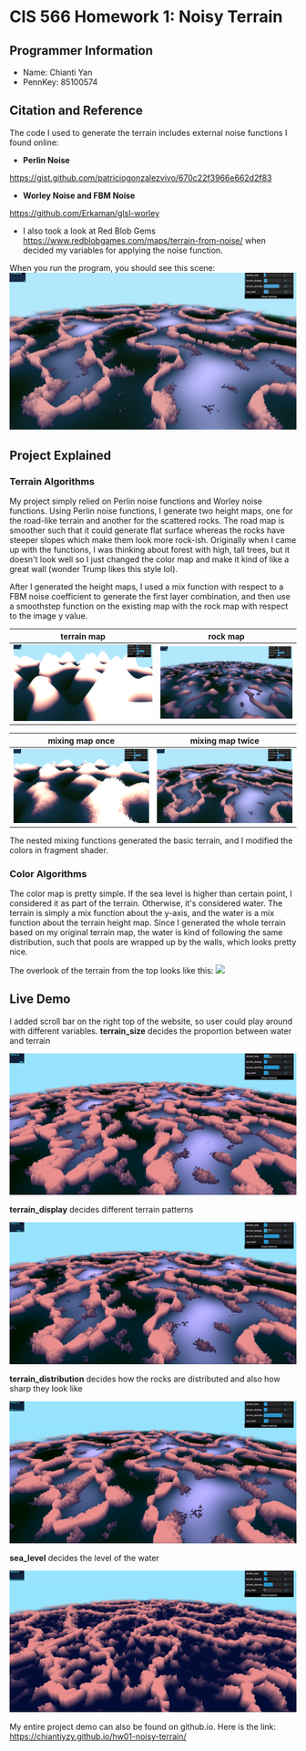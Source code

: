 # CIS 566 Homework 1: Noisy Terrain

## Programmer Information
- Name: Chianti Yan
- PennKey: 85100574

## Citation and Reference
The code I used to generate the terrain includes external noise functions I found online:
- **Perlin Noise**

https://gist.github.com/patriciogonzalezvivo/670c22f3966e662d2f83
- **Worley Noise and FBM Noise**

https://github.com/Erkaman/glsl-worley 

- I also took a look at Red Blob Gems https://www.redblobgames.com/maps/terrain-from-noise/ when decided my variables for applying the noise function.

When you run the program, you should see this scene:
![](start_img.jpg)

## Project Explained 
### Terrain Algorithms
My project simply relied on Perlin noise functions and Worley noise functions. 
Using Perlin noise functions, I generate two height maps, one for the road-like terrain and another for the scattered rocks. The road map is smoother such that it could generate flat surface whereas the rocks have steeper slopes which make them look more rock-ish. Originally when I came up with the functions, I was thinking about forest with high, tall trees, but it doesn't look well so I just changed the color map and make it kind of like a great wall (wonder Trump likes this style lol).

After I generated the height maps, I used a mix function with respect to a FBM noise coefficient to generate the first layer combination, and then use a smoothstep function on the existing map with the rock map with respect to the image y value. 

terrain map     |  rock map       |
:--------------:|:---------------:|
![](terrain.png)|![](rock.png)    |

| mixing map once | mixing map twice 
|:---------------:|:--------------:
|![](terrain_rock.png)|![](start_img.jpg)

The nested mixing functions generated the basic terrain, and I modified the colors in fragment shader.

### Color Algorithms
The color map is pretty simple. If the sea level is higher than certain point, I considered it as part of the terrain. Otherwise, it's considered water. The terrain is simply a mix function about the y-axis, and the water is a mix function about the terrain height map. Since I generated the whole terrain based on my original terrain map, the water is kind of following the same distribution, such that pools are wrapped up by the walls, which looks pretty nice. 

The overlook of the terrain from the top looks like this:
![](bird_view.png)

## Live Demo
I added scroll bar on the right top of the website, so user could play around with different variables. 
**terrain_size** decides the proportion between water and terrain

![](size.gif)

**terrain_display** decides different terrain patterns 

![](display.gif)

**terrain_distribution** decides how the rocks are distributed and also how sharp they look like

![](distribution.gif)

**sea_level** decides the level of the water 

![](sea.gif)

My entire project demo can also be found on github.io. Here is the link: https://chiantiyzy.github.io/hw01-noisy-terrain/
